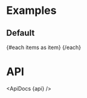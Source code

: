 <script lang="ts">
	import api from '$lib/components/Lazy.svelte?raw&sveld';
  import ApiDocs from '$lib/components/ApiDocs.svelte';

	import Lazy from '$lib/components/Lazy.svelte';
	import ListItem from '$lib/components/ListItem.svelte';
	import Preview from '$lib/components/Preview.svelte';

	const items = Array(100).fill().map((x, i) => ({ name: `Item: ${i + 1}`}))
</script>

# Examples

## Default

<Preview>
	<div class="h-[400px] p-1 overflow-auto">
		{#each items as item}
			<Lazy height="40px" class="group">
				<ListItem title={item.name} list="group" />
			</Lazy>
		{/each}
	</div>
</Preview>

# API

<ApiDocs {api} />
